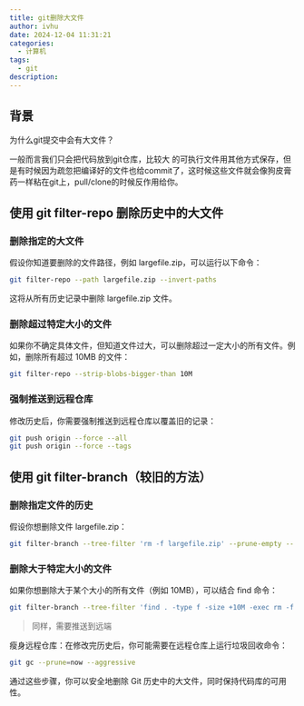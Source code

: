 ```yaml
---
title: git删除大文件
author: ivhu
date: 2024-12-04 11:31:21
categories:
  - 计算机
tags:
  - git
description:
---
```


## 背景

为什么git提交中会有大文件？

一般而言我们只会把代码放到git仓库，比较大 的可执行文件用其他方式保存，但是有时候因为疏忽把编译好的文件也给commit了，这时候这些文件就会像狗皮膏药一样粘在git上，pull/clone的时候反作用给你。

## 使用 git filter-repo 删除历史中的大文件

### 删除指定的大文件
假设你知道要删除的文件路径，例如 largefile.zip，可以运行以下命令：

```bash
git filter-repo --path largefile.zip --invert-paths
```


这将从所有历史记录中删除 largefile.zip 文件。

### 删除超过特定大小的文件
如果你不确定具体文件，但知道文件过大，可以删除超过一定大小的所有文件。例如，删除所有超过 10MB 的文件：

```bash
git filter-repo --strip-blobs-bigger-than 10M
```



### 强制推送到远程仓库
修改历史后，你需要强制推送到远程仓库以覆盖旧的记录：

```bash
git push origin --force --all
git push origin --force --tags
```


## 使用 git filter-branch（较旧的方法）
### 删除指定文件的历史
假设你想删除文件 largefile.zip：

```bash
git filter-branch --tree-filter 'rm -f largefile.zip' --prune-empty -- --all
```



### 删除大于特定大小的文件
如果你想删除大于某个大小的所有文件（例如 10MB），可以结合 find 命令：

```bash
git filter-branch --tree-filter 'find . -type f -size +10M -exec rm -f {} \;' --prune-empty -- --all
```

> 同样，需要推送到远端

瘦身远程仓库：在修改完历史后，你可能需要在远程仓库上运行垃圾回收命令：

```bash
git gc --prune=now --aggressive
```


通过这些步骤，你可以安全地删除 Git 历史中的大文件，同时保持代码库的可用性。
